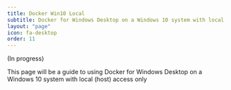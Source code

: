 ```yaml
---
title: Docker Win10 Local
subtitle: Docker for Windows Desktop on a Windows 10 system with local (host) access only
layout: "page"
icon: fa-desktop
order: 11
---
```


(In progress)

This page will be a guide to using Docker for Windows Desktop on a Windows 10 system with local (host) access only
